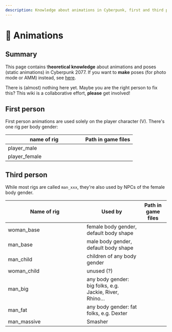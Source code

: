 ```yaml
---
description: Knowledge about animations in Cyberpunk, first and third person
---
```


# 👤 Animations

## Summary

This page contains t**heoretical knowledge** about animations and poses (static animations) in Cyberpunk 2077.  If you want to **make** poses (for photo mode or AMM) instead, see [here](../modding-guides/animations/).


There is (almost) nothing here yet. Maybe you are the right person to fix this? This wiki is a collaborative effort, **please** get involved!


## First person

First person animations are used solely on the player character (V). There's one rig per body gender:

<table><thead><tr><th width="226">name of rig</th><th>Path in game files</th></tr></thead><tbody><tr><td>player_male</td><td></td></tr><tr><td>player_female</td><td></td></tr></tbody></table>

## Third person


While most rigs are called `man_xxx`, they're also used by NPCs of the female body gender.


<table><thead><tr><th width="230.33333333333331">Name of rig</th><th>Used by</th><th>Path in game files</th></tr></thead><tbody><tr><td>woman_base</td><td>female body gender, default body shape</td><td></td></tr><tr><td>man_base</td><td>male body gender, default body shape</td><td></td></tr><tr><td>man_child</td><td>children of any body gender </td><td></td></tr><tr><td>woman_child</td><td>unused (?)</td><td></td></tr><tr><td>man_big</td><td>any body gender: big folks, e.g. Jackie, River, Rhino…</td><td></td></tr><tr><td>man_fat</td><td>any body gender: fat folks, e.g. Dexter</td><td></td></tr><tr><td>man_massive</td><td>Smasher</td><td></td></tr></tbody></table>

